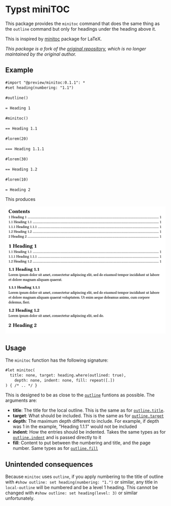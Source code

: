 # Typst miniTOC

This package provides the `minitoc` command that does the same thing as the `outline`
command but only for headings under the heading above it.

This is inspired by [minitoc](https://ctan.org/pkg/minitoc?lang=en) package for LaTeX.

*This package is a fork of the [original
repository](https://gitlab.com/human_person/typst-local-outline), which is no longer
maintained by the original author.*

## Example

```typst
#import "@preview/minitoc:0.1.1": *
#set heading(numbering: "1.1")

#outline()

= Heading 1

#minitoc()

== Heading 1.1

#lorem(20)

=== Heading 1.1.1

#lorem(30)

== Heading 1.2

#lorem(10)

= Heading 2

```

This produces

![](https://github.com/sdiebolt/minitoc/blob/main/example/example.png?raw=true)

## Usage

The `minitoc` function has the following signature:

```typst
#let minitoc(
  title: none, target: heading.where(outlined: true),
	depth: none, indent: none, fill: repeat([.])
) { /* .. */ }
```

This is designed to be as close to the
[`outline`](https://typst.app/docs/reference/meta/outline/) funtions as possible. The
arguments are:

- **title**: The title for the local outline. This is the same as for
  [`outline.title`](https://typst.app/docs/reference/meta/outline/#parameters-title).
- **target**: What should be included. This is the same as for
  [`outline.target`](https://typst.app/docs/reference/meta/outline/#parameters-target)
- **depth**: The maximum depth different to include. For example, if depth was 1 in the
  example, "Heading 1.1.1" would not be included
- **indent**: How the entries should be indented. Takes the same types as for
  [`outline.indent`](https://typst.app/docs/reference/meta/outline/#parameters-indent)
  and is passed directly to it
- **fill**: Content to put between the numbering and title, and the page number. Same
  types as for
  [`outline.fill`](https://typst.app/docs/reference/meta/outline/#parameters-fill)

## Unintended consequences

Because `minitoc` uses `outline`, if you apply numbering to the title of outline with
`#show outline: set heading(numbering: "1.")` or similar, any title in `local-outline`
will be numbered and be a level 1 heading. This cannot be changed with `#show outline:
set heading(level: 3)` or similar unfortunately.

